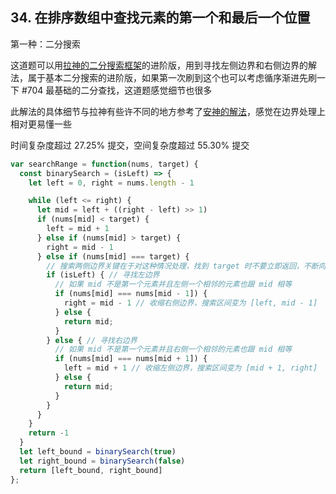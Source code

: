 ## 34. 在排序数组中查找元素的第一个和最后一个位置

第一种：二分搜索

这道题可以用[拉神的二分搜索框架](https://labuladong.gitee.io/algo/2/20/29/)的进阶版，用到寻找左侧边界和右侧边界的解法，属于基本二分搜索的进阶版，如果第一次刷到这个也可以考虑循序渐进先刷一下 #704 最基础的二分查找，这道题感觉细节也很多

此解法的具体细节与拉神有些许不同的地方参考了[安神的解法](https://leetcode.cn/problems/find-first-and-last-position-of-element-in-sorted-array/solution/ba-er-fen-fa-de-xi-jie-dian-shuo-tou-by-w9bcc/)，感觉在边界处理上相对更易懂一些

时间复杂度超过 27.25% 提交，空间复杂度超过 55.30% 提交

```js
var searchRange = function(nums, target) {
  const binarySearch = (isLeft) => {
    let left = 0, right = nums.length - 1

    while (left <= right) {
      let mid = left + ((right - left) >> 1)
      if (nums[mid] < target) {
        left = mid + 1
      } else if (nums[mid] > target) {
        right = mid - 1
      } else if (nums[mid] === target) {
        // 搜索两侧边界关键在于对这种情况处理，找到 target 时不要立即返回，不断向两侧收缩
        if (isLeft) { // 寻找左边界
          // 如果 mid 不是第一个元素并且左侧一个相邻的元素也跟 mid 相等
          if (nums[mid] === nums[mid - 1]) {
            right = mid - 1 // 收缩右侧边界，搜索区间变为 [left, mid - 1]
          } else {
            return mid;
          }
        } else { // 寻找右边界
          // 如果 mid 不是第一个元素并且右侧一个相邻的元素也跟 mid 相等
          if (nums[mid] === nums[mid + 1]) {
            left = mid + 1 // 收缩左侧边界，搜索区间变为 [mid + 1, right]
          } else {
            return mid;
          }
        }
      }
    }
    return -1
  }
  let left_bound = binarySearch(true)
  let right_bound = binarySearch(false)
  return [left_bound, right_bound]
};
```

